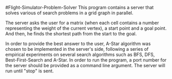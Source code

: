 #Flight-Simulator-Problem-Solver
This program contains a server that solves various of search problems in a grid graph in parallel.

The server asks the user for a matrix (when each cell contains a number representing the weight of the current vertex), a start point and a goal point.
And then, he finds the shortest path from the start to the goal.

In order to provide the best answer to the user, A-Star algorithm was chosen to be implemented in the server's side, following a series of empirical experiments on several search algorithms such as BFS, DFS, Best-First-Search and A-Star.
In order to run the program, a port number for the server should be provided as a command line argument.
The server will run until "stop" is sent.
